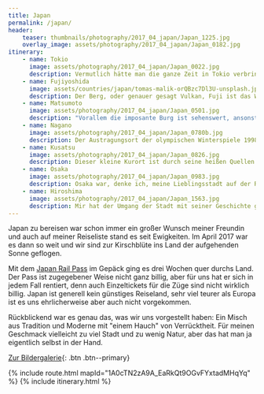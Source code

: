 ```yaml
---
title: Japan
permalink: /japan/
header:
    teaser: thumbnails/photography/2017_04_japan/Japan_1225.jpg
    overlay_image: assets/photography/2017_04_japan/Japan_0182.jpg
itinerary:
    - name: Tokio
      image: assets/photography/2017_04_japan/Japan_0022.jpg
      description: Vermutlich hätte man die ganze Zeit in Tokio verbringen können und hätte immer noch nicht alles gesehen. In den 5 Tagen, in denen wir dort waren haben wir zwar vieles gesehen, aber die Stadt ist enorm groß und jeder Stadtteil ist sicherlich ein Besuch wert. Von alten Tempelanlagen bis zu riesigen Einkaufszentren und Katzencafes gibt es eigentlich nichts, was es in Tokio nicht gibt.
    - name: Fujiyoshida
      image: assets/countries/japan/tomas-malik-orQBzc7Dl3U-unsplash.jpg
      description: Der Berg, oder genauer gesagt Vulkan, Fuji ist das Wahrzeichen von Japan und ziemlich fotogen, von daher wollte ich zumindest einen Tag Halt am Fuße machen und ein paar Bilder knipsen. Leider hatten wir die Rechnung ohne das Wetter gemacht, denn durch einen Schneesturm war die Sichtweite sehr gering und so wurde es zu einem Ruhetag im Onsen. 
    - name: Matsumoto
      image: assets/photography/2017_04_japan/Japan_0501.jpg
      description: "Vorallem die imposante Burg ist sehenswert, ansonsten gibt es eigentlich nicht viel zu sehen. Wir haben dort Zwischenstopp gemacht um in einem traditionellen Gasthaus, einem sogenannten Ryokan, zu übernachten. Und ich muss sagen, ein normales Bett ist mir schon lieber :D"
    - name: Nagano
      image: assets/photography/2017_04_japan/Japan_0780b.jpg
      description: Der Austragungsort der olympischen Winterspiele 1998 bietet neben dem Zenko-Tempel und einer Burg auch eine sehr schöne Altstadt und ist Ausgangspunkt zu einem Schneeaffen-Park, den ich in jedem Fall besuchen wollte.
    - name: Kusatsu
      image: assets/photography/2017_04_japan/Japan_0826.jpg
      description: Dieser kleine Kurort ist durch seine heißen Quellen bekannt, die leider auch den Nachteil mit sich bringen, dass ein schwefeliger Geruch allgegenwärtig ist. Abgesehen davon ist der Ort sehr traditionell und war eine wohltuende Abwechslung zu den doch eher hektischen Großstädten.
    - name: Osaka
      image: assets/photography/2017_04_japan/Japan_0983.jpg
      description: Osaka war, denke ich, meine Lieblingsstadt auf der Reise, zudem ist sie gut gelegen, so dass man sie als Ausgangspunkt für etliche Tagestrips nutzen kann. Durch die Shinkansen-Züge kommt man schnell in anderen Städte und die Unterkünfte in Osaka waren deutlich günstiger als zB im ca. 30min entfernten Kyoto. Einen Ausflug ins nahe gelegene Himeji sollte man sich nicht entgehen lassen.
    - name: Hiroshima
      image: assets/photography/2017_04_japan/Japan_1563.jpg
      description: Mir hat der Umgang der Stadt mit seiner Geschichte gefallen, sicherlich ist sie ein Mahnmal der Kriegsgeschichte, aber es ist nicht sehr bestimmend und der Friedensdenkmal, wie auch der Friedenspark, sind gut integriert. Zusätzlich gibt es auch etliche andere Sehenswürdigkeiten die es sich lohnt anzusehen, Pokemon-Center inklusive :D
---
```


Japan zu bereisen war schon immer ein großer Wunsch meiner Freundin und auch auf meiner Reiseliste stand es seit Ewigkeiten. 
Im April 2017 war es dann so weit und wir sind zur Kirschblüte ins Land der aufgehenden Sonne geflogen. 

Mit dem [Japan Rail Pass](https://www.jrailpass.com/de/) im Gepäck ging es drei Wochen quer durchs Land. 
Der Pass ist zugegebener Weise nicht ganz billig, aber für uns hat er sich in jedem Fall rentiert, 
denn auch Einzeltickets für die Züge sind nicht wirklich billig. 
Japan ist generell kein günstiges Reiseland, sehr viel teurer als Europa ist es uns ehrlicherweise aber auch nicht vorgekommen.

Rückblickend war es genau das, was wir uns vorgestellt haben: Ein Misch aus Tradition und Moderne mit "einem Hauch" von Verrücktheit. 
Für meinen Geschmack vielleicht zu viel Stadt und zu wenig Natur, aber das hat man ja eigentlich selbst in der Hand.

[Zur Bildergalerie](/photography/japan-2017/){: .btn .btn--primary}

{% include route.html mapId="1A0cTN2zA9A_EaRkQt9OGvFYxtadMHqYq" %}
{% include itinerary.html %}
